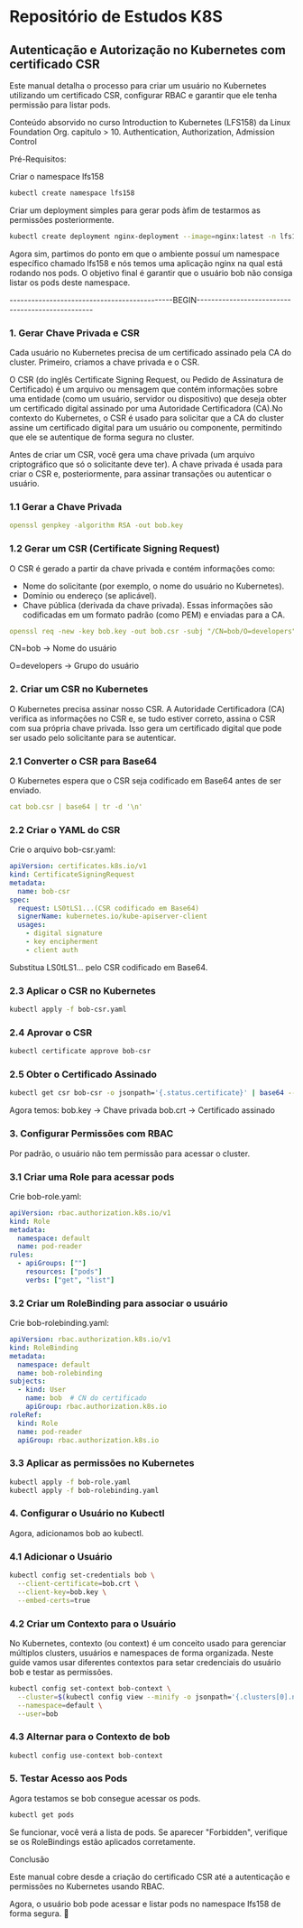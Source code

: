 # Repositório de Estudos K8S

## Autenticação e Autorização no Kubernetes com certificado CSR

Este manual detalha o processo para criar um usuário no Kubernetes utilizando um certificado CSR, configurar RBAC e garantir que ele tenha permissão para listar pods.

Conteúdo absorvido no curso Introduction to Kubernetes (LFS158) da Linux Foundation Org. 
capitulo > 10. Authentication, Authorization, Admission Control

Pré-Requisitos:

Criar o namespace lfs158
```bash
kubectl create namespace lfs158
```
Criar um deployment simples para gerar pods àfim de testarmos as permissões posteriormente.
```bash
kubectl create deployment nginx-deployment --image=nginx:latest -n lfs158
```

Agora sim, partimos do ponto em que o ambiente possuí um namespace específico chamado lfs158 e nós temos uma aplicação nginx na qual está rodando nos pods. O objetivo final é garantir que o usuário bob não consiga listar os pods deste namespace.

---------------------------------------------BEGIN-------------------------------------------------

### 1. Gerar Chave Privada e CSR

Cada usuário no Kubernetes precisa de um certificado assinado pela CA do cluster. Primeiro, criamos a chave privada e o CSR.

O CSR (do inglês Certificate Signing Request, ou Pedido de Assinatura de Certificado) é um arquivo ou mensagem que contém informações sobre uma entidade (como um usuário, servidor ou dispositivo) que deseja obter um certificado digital assinado por uma Autoridade Certificadora (CA).No contexto do Kubernetes, o CSR é usado para solicitar que a CA do cluster assine um certificado digital para um usuário ou componente, permitindo que ele se autentique de forma segura no cluster.

Antes de criar um CSR, você gera uma chave privada (um arquivo criptográfico que só o solicitante deve ter). A chave privada é usada para criar o CSR e, posteriormente, para assinar transações ou autenticar o usuário.

### 1.1 Gerar a Chave Privada
```yaml
openssl genpkey -algorithm RSA -out bob.key
```
### 1.2 Gerar um CSR (Certificate Signing Request)
O CSR é gerado a partir da chave privada e contém informações como:
- Nome do solicitante (por exemplo, o nome do usuário no Kubernetes).
- Domínio ou endereço (se aplicável).
- Chave pública (derivada da chave privada).
Essas informações são codificadas em um formato padrão (como PEM) e enviadas para a CA.
```yaml
openssl req -new -key bob.key -out bob.csr -subj "/CN=bob/O=developers"
```
CN=bob → Nome do usuário

O=developers → Grupo do usuário

### 2. Criar um CSR no Kubernetes

O Kubernetes precisa assinar nosso CSR. A Autoridade Certificadora (CA) verifica as informações no CSR e, se tudo estiver correto, assina o CSR com sua própria chave privada. Isso gera um certificado digital que pode ser usado pelo solicitante para se autenticar.

### 2.1 Converter o CSR para Base64
O Kubernetes espera que o CSR seja codificado em Base64 antes de ser enviado.
```yaml
cat bob.csr | base64 | tr -d '\n'
```
### 2.2 Criar o YAML do CSR

Crie o arquivo bob-csr.yaml:
```yaml
apiVersion: certificates.k8s.io/v1
kind: CertificateSigningRequest
metadata:
  name: bob-csr
spec:
  request: LS0tLS1...(CSR codificado em Base64)
  signerName: kubernetes.io/kube-apiserver-client
  usages:
    - digital signature
    - key encipherment
    - client auth
```
Substitua LS0tLS1... pelo CSR codificado em Base64.

### 2.3 Aplicar o CSR no Kubernetes
```bash
kubectl apply -f bob-csr.yaml
```
### 2.4 Aprovar o CSR
```bash
kubectl certificate approve bob-csr
```
### 2.5 Obter o Certificado Assinado
```bash
kubectl get csr bob-csr -o jsonpath='{.status.certificate}' | base64 --decode > bob.crt
```
Agora temos:
bob.key → Chave privada
bob.crt → Certificado assinado

### 3. Configurar Permissões com RBAC

Por padrão, o usuário não tem permissão para acessar o cluster.

### 3.1 Criar uma Role para acessar pods

Crie bob-role.yaml:
```yaml
apiVersion: rbac.authorization.k8s.io/v1
kind: Role
metadata:
  namespace: default
  name: pod-reader
rules:
  - apiGroups: [""]
    resources: ["pods"]
    verbs: ["get", "list"]
```
### 3.2 Criar um RoleBinding para associar o usuário

Crie bob-rolebinding.yaml:
```yaml
apiVersion: rbac.authorization.k8s.io/v1
kind: RoleBinding
metadata:
  namespace: default
  name: bob-rolebinding
subjects:
  - kind: User
    name: bob  # CN do certificado
    apiGroup: rbac.authorization.k8s.io
roleRef:
  kind: Role
  name: pod-reader
  apiGroup: rbac.authorization.k8s.io
```
### 3.3 Aplicar as permissões no Kubernetes
```bash
kubectl apply -f bob-role.yaml
kubectl apply -f bob-rolebinding.yaml
```
### 4. Configurar o Usuário no Kubectl

Agora, adicionamos bob ao kubectl.

### 4.1 Adicionar o Usuário
```bash
kubectl config set-credentials bob \
  --client-certificate=bob.crt \
  --client-key=bob.key \
  --embed-certs=true
```
### 4.2 Criar um Contexto para o Usuário
No Kubernetes, contexto (ou context) é um conceito usado para gerenciar múltiplos clusters, usuários e namespaces de forma organizada. Neste guide vamos usar diferentes contextos para setar credenciais do usuário bob e testar as permissões.
```bash
kubectl config set-context bob-context \
  --cluster=$(kubectl config view --minify -o jsonpath='{.clusters[0].name}') \
  --namespace=default \
  --user=bob
```
### 4.3 Alternar para o Contexto de bob
```bash
kubectl config use-context bob-context
```
### 5. Testar Acesso aos Pods

Agora testamos se bob consegue acessar os pods.
```bash
kubectl get pods
```
Se funcionar, você verá a lista de pods. Se aparecer "Forbidden", verifique se os RoleBindings estão aplicados corretamente.

Conclusão

Este manual cobre desde a criação do certificado CSR até a autenticação e permissões no Kubernetes usando RBAC.

Agora, o usuário bob pode acessar e listar pods no namespace lfs158 de forma segura. 🚀